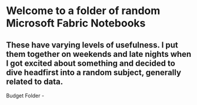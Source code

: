 # Welcome to a folder of random Microsoft Fabric Notebooks 

## These have varying levels of usefulness. I put them together on weekends and late nights when I got excited about something and decided to dive headfirst into a random subject, generally related to data.

Budget Folder - 
